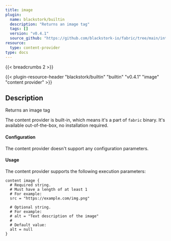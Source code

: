 ```yaml
---
title: image
plugin:
  name: blackstork/builtin
  description: "Returns an image tag"
  tags: []
  version: "v0.4.1"
  source_github: "https://github.com/blackstork-io/fabric/tree/main/internal/builtin/"
resource:
  type: content-provider
type: docs
---
```


{{< breadcrumbs 2 >}}

{{< plugin-resource-header "blackstork/builtin" "builtin" "v0.4.1" "image" "content provider" >}}

## Description
Returns an image tag

The content provider is built-in, which means it's a part of `fabric` binary. It's available out-of-the-box, no installation required.


#### Configuration

The content provider doesn't support any configuration parameters.

#### Usage

The content provider supports the following execution parameters:

```hcl
content image {
  # Required string.
  # Must have a length of at least 1
  # For example:
  src = "https://example.com/img.png"

  # Optional string.
  # For example:
  # alt = "Text description of the image"
  # 
  # Default value:
  alt = null
}
```

